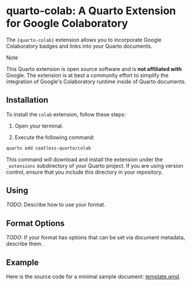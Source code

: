 # quarto-colab: A Quarto Extension for Google Colaboratory

The `{quarto-colab}`  extension allows you to incorporate Google Colaboratory badges and links into your Quarto documents.


> [!NOTE]
> This Quarto extension is open source software and is **not affiliated with** Google. The extension is at best a community effort to simplify the integration of Google's Colaboratory runtime inside of Quarto documents.

## Installation

To install the `colab` extension, follow these steps:

1. Open your terminal.

2. Execute the following command:

```bash
quarto add coatless-quarto/colab
```

This command will download and install the extension under the `_extensions` subdirectory of your Quarto project. If you are using version control, ensure that you include this directory in your repository.

## Using

*TODO*: Describe how to use your format.

## Format Options

*TODO*: If your format has options that can be set via document metadata, describe them.

## Example

Here is the source code for a minimal sample document: [template.qmd](template.qmd).
